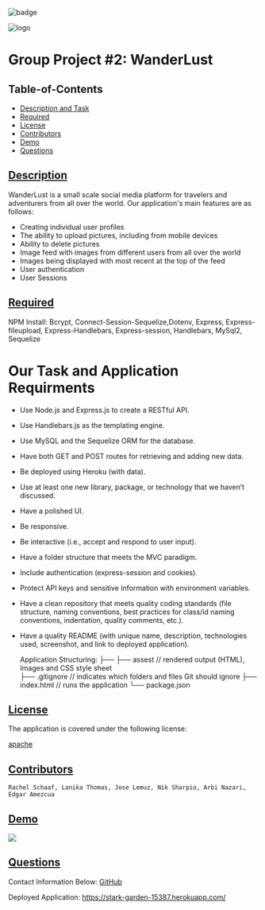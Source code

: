 ![badge](https://img.shields.io/badge/license-apache-blue)

![logo](https://user-images.githubusercontent.com/95839411/160957921-8c8485de-d5ff-41d2-874a-e9c18def966a.png)

# Group Project #2: WanderLust

  ## Table-of-Contents
  * [Description and Task](#description)
  * [Required](#required)
  * [License](#license)   
  * [Contributors](#contributors)
  * [Demo](#demo)
  * [Questions](#questions)


 ## [Description](#table-of-contents)
 WanderLust is a small scale social media platform for travelers and adventurers from all over the world. Our application's main features are as follows:

- Creating individual user profiles
- The ability to upload pictures, including from mobile devices
- Ability to delete pictures
- Image feed with images from different users from all over the world
- Images being displayed with most recent at the top of the feed
- User authentication
- User Sessions
 
 ## [Required](#required)
  NPM Install: Bcrypt, Connect-Session-Sequelize,Dotenv, Express, Express-fileupload, Express-Handlebars, Express-session, Handlebars, MySql2, Sequelize


 # Our Task and Application Requirments

  - Use Node.js and Express.js to create a RESTful API.

  - Use Handlebars.js as the templating engine.

  - Use MySQL and the Sequelize ORM for the database.

  - Have both GET and POST routes for retrieving and adding new data.

  - Be deployed using Heroku (with data).

  - Use at least one new library, package, or technology that we haven’t discussed.

  - Have a polished UI.

  - Be responsive.

  - Be interactive (i.e., accept and respond to user input).

  - Have a folder structure that meets the MVC paradigm.

  - Include authentication (express-session and cookies).

  - Protect API keys and sensitive information with environment variables.

  - Have a clean repository that meets quality coding standards (file structure, naming conventions, best practices for class/id naming conventions, indentation, quality comments, etc.).

  - Have a quality README (with unique name, description, technologies used, screenshot, and link to deployed application).


    Application Structuring:
    ├──
    ├── assest                  // rendered output (HTML), Images and CSS style sheet      
    ├── .gitignore               // indicates which folders and files Git should ignore
    ├── index.html               // runs the application
    └── package.json           

  
  ## [License](#license)
  The application is covered under the following license:
  
  [apache](https://choosealicense.com/licenses/apache)
    
    
  ## [Contributors](#contributors)
  
    Rachel Schaaf, Lanika Thomas, Jose Lemuz, Nik Sharpio, Arbi Nazari, Edgar Amezcua
    
  ## [Demo](#demo)
  <img src="./public/uploads/WanderLust.gif">


  ## [Questions](#questions)
  Contact Information Below:
  [GitHub](https://github.com/ArbiNazari/WanderLust)

  Deployed Application: https://stark-garden-15387.herokuapp.com/
